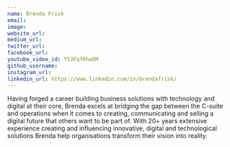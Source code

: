 ```yaml
---
name: Brenda Frisk
email: 
image: 
website_url: 
medium_url: 
twitter_url: 
facebook_url: 
youtube_video_id: YS3Fqf6hwOM
github_username: 
instagram_url: 
linkedin_url: https://www.linkedin.com/in/brendafrisk/
---
```


Having forged a career building business solutions with technology and digital at their core, Brenda excels at bridging the gap between the C-suite and operations when it comes to creating, communicating and selling a digital future that others want to be part of. With 20+ years extensive experience creating and influencing innovative, digital and technological solutions Brenda help organisations transform their vision into reality.

